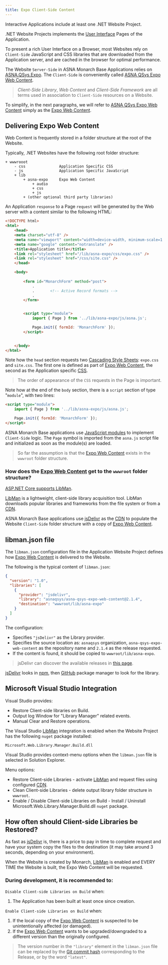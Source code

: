 ```yaml
---
title: Expo Client-Side Content
---
```


Interactive Applications include at least one .NET Website Project.

.NET Website Projects implements the [User Interface](https://en.wikipedia.org/wiki/User_interface) Pages of the Application.

To present a rich User Interface on a Browser, most Websites rely on `Client-Side` JavaScript and CSS libraries that are downloaded from the Application server, and are cached in the browser for optimal performance.

The Website `Server-Side` in ASNA Monarch Base Applications relies on [ASNA.QSys.Expo](reference/asna-qsys-expo/expo-tags/expo-tags-intro.md). The `Client-Side` is conveniently called [ASNA QSys Expo Web Content](https://github.com/asnaqsys/asna-qsys-expo-web-content).

>*Client-Side Library*, *Web Content* and *Client-Side Framework* are all terms used in association to `Client-Side` resources on a Website.

To simplify, in the next paragraphs, we will refer to [ASNA QSys Expo Web Content](https://github.com/asnaqsys/asna-qsys-expo-web-content) simply as the [Expo Web Content](https://github.com/asnaqsys/asna-qsys-expo-web-content).

## Delivering Expo Web Content

Web Content is frequently stored in a folder structure at the root of the Website.

Typically, .NET Websites have the following root folder structure:

```
+ wwwrooot
    - css               Application Specific CSS
    - js                Application Specific JavaScript  
    + lib
        + asna-expo     Expo Web Content
            + audio
            + css
            + js
        + (other optional third party libraries)
```

An Application `response` to a Page `request` will be generated by the Web server with a content similar to the following HTML:

```html
<!DOCTYPE html>
<html>
    <head>
    <meta charset="utf-8" />
    <meta name="viewport" content="width=device-width, minimum-scale=1.0, maximum-scale=1.0" />
    <meta name="google" content="notranslate" />
    <title>Application title</title>
    <link rel="stylesheet" href="/lib/asna-expo/css/expo.css" />
    <link rel="stylesheet" href="/css/site.css" />
    </head>

    <body>
        
        <form id="MonarchForm" method="post">
            .
            .       <!-- Active Record formats -->
            .
        </form>


        <script type="module">
            import { Page } from '../lib/asna-expo/js/asna.js';

            Page.init({ formId: 'MonarchForm' });
        </script>

        
    </body>
</html>
```

Note how the `head` section requests two [Cascading Style Sheets](https://en.wikipedia.org/wiki/CSS): `expo.css` and `site.css`. The first one is defined as part of [Expo Web Content](https://github.com/asnaqsys/asna-qsys-expo-web-content), the second as the Application specific [CSS](https://en.wikipedia.org/wiki/CSS).

>The order of appearance of the `CSS` requests in the Page is important.

Note how at the end of the `body` section, there is a `script` section of type "`module`", with two lines:

```html
<script type="module">
    import { Page } from '../lib/asna-expo/js/asna.js';

    Page.init({ formId: 'MonarchForm' });
</script>
```

ASNA Monarch Base applications use [JavaScript modules](https://developer.mozilla.org/en-US/docs/Web/JavaScript/Guide/Modules) to implement `Client-Side` logic. The `Page` symbol is imported from the `asna.js` script file and initialized as soon as the module(s) are loaded.

>So far the assumption is that the [Expo Web Content](https://github.com/asnaqsys/asna-qsys-expo-web-content) exists in the `wwwroot` folder structure.

### How does the [Expo Web Content](https://github.com/asnaqsys/asna-qsys-expo-web-content) get to the `wwwroot` folder structure?

[ASP.NET Core supports LibMan](https://docs.microsoft.com/en-us/aspnet/core/client-side/libman/libman-vs?view=aspnetcore-6.0). 

[LibMan](https://docs.microsoft.com/en-us/aspnet/core/client-side/libman/?view=aspnetcore-6.0) is a lightweight, client-side library acquisition tool. LibMan downloads popular libraries and frameworks from the file system or from a [CDN](https://en.wikipedia.org/wiki/Content_delivery_network).

ASNA Monarch Base applications use [jsDelivr](https://www.jsdelivr.com/) as the [CDN](https://en.wikipedia.org/wiki/Content_delivery_network) to populate the Website `Client-Side` folder structure with a copy of [Expo Web Content](https://github.com/asnaqsys/asna-qsys-expo-web-content).


## libman.json file

The `libman.json` configuration file in the Application Website Project defines how [Expo Web Content](https://github.com/asnaqsys/asna-qsys-expo-web-content) is delivered to the Website.

The following is the typical content of `libman.json`:

```json
{
  "version": "1.0",
  "libraries": [
    {
      "provider": "jsdelivr",
      "library": "asnaqsys/asna-qsys-expo-web-content@2.1.4",
      "destination": "wwwroot/lib/asna-expo"
    }
  ]
}
```

The configuration:

* Specifies `"jsDelivr"` as the Library provider.
* Specifies the source location as: `asnaqsys` organization, `asna-qsys-expo-web-content` as the repository name and `2.1.4` as the release requested.
* If the content is found, it should be copied to `wwwroot/lib/asna-expo`.

> jsDelivr can discover the available releases in [this page](https://www.jsdelivr.com/package/gh/asnaqsys/asna-qsys-expo-web-content).

[jsDelivr](https://www.jsdelivr.com/) looks in [npm](https://www.npmjs.com), then [GitHub](https://github.com) package manager to look for the library.

## Microsoft Visual Studio Integration

Visual Studio provides:

* Restore Client-side libraries on Build.
* Output log Window for "Library Manager" related events.
* Manual Clear and Restore operations.

The Visual Studio [LibMan](https://docs.microsoft.com/en-us/aspnet/core/client-side/libman/libman-vs?view=aspnetcore-6.0) integration is enabled when the Website Project has the following `nuget` package installed:

```
Microsoft.Web.Library.Manager.Build.dll
```

Visual Studio provides context-menu options when the `libman.json` file is selected in Solution Explorer.

Menu options:
* Restore Client-side Libraries - activate [LibMan](https://docs.microsoft.com/en-us/aspnet/core/client-side/libman/libman-vs?view=aspnetcore-6.0) and request files using configured [CDN](https://en.wikipedia.org/wiki/Content_delivery_network).
* Clean Client-side Libraries - delete output library folder structure in `wwwroot`.
* Enable / Disable Client-side Libraries on Build - Install / Uninstall Microsoft.Web.Library.Manager.Build.dll `nuget` package.

## How often should Client-side Libraries be Restored?

As fast as [jsDelivr](https://www.jsdelivr.com/) is, there is a price to pay in time to complete request and have your system copy the files to the destination (it may take around 3 seconds, depending on your environment).

When the Website is created by Monarch, [LibMan](https://docs.microsoft.com/en-us/aspnet/core/client-side/libman/libman-vs?view=aspnetcore-6.0) is enabled and EVERY TIME the Website is built, the Expo Web Content will be requested.

### During development, it is recommended to:

`Disable Client-side Libraries on Build` when:

   1. The Application has been built at least once since creation.

`Enable Client-side Libraries on Build` when:

   1. If the local copy of the [Expo Web Content](https://github.com/asnaqsys/asna-qsys-expo-web-content) is suspected to be unintentionally affected (or damaged).
   2. If the [Expo Web Content](https://github.com/asnaqsys/asna-qsys-expo-web-content) wants to be upgraded/downgraded to a different version than the originally configured.


>The version number in the `"library"` element in the `libman.json` file can be replaced by the [Git commit hash](https://git-scm.com/docs/gitglossary) corresponding to the Release, or by the word `"latest"`.



